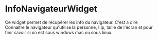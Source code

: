 # InfoNavigateurWidget

Ce widget permet de récupérer les info du navigateur. C'est a dire Connaitre le navigateur qu'utilise la personne, l'ip, taille de l'écran et pour finir savoir si on est sous windows mac ou sous linux. 
